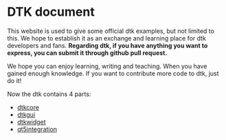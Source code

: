 # DTK document

This website is used to give some official dtk examples, but not limited to this.
We hope to establish it as an exchange and learning place for dtk developers and fans.
**Regarding dtk, if you have anything you want to express, you can submit it through github pull request.**

We hope you can enjoy learning, writing and teaching. 
When you have gained enough knowledge. If you want to contribute more code to dtk, just do it!


Now the dtk contains 4 parts:
 - [dtkcore](https://github.com/linuxdeepin/dtkcore)
 - [dtkgui](https://github.com/linuxdeepin/dtkgui)
 - [dtkwidget](https://github.com/linuxdeepin/dtkwidget)
 - [qt5integration](https://github.com/linuxdeepin/qt5integration)
